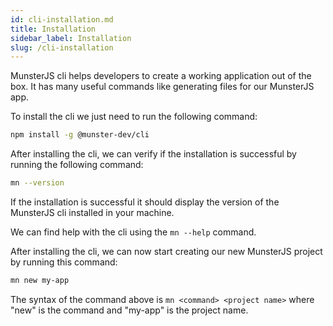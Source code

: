 ```yaml
---
id: cli-installation.md
title: Installation
sidebar_label: Installation
slug: /cli-installation
---
```


MunsterJS cli helps developers to create a working application out of the box.
It has many useful commands like generating files for our MunsterJS app.

To install the cli we just need to run the following command:

```bash
npm install -g @munster-dev/cli
```

After installing the cli, we can verify if the installation is successful by running the following command:

```bash
mn --version
```

If the installation is successful it should display the version of the MunsterJS cli installed in your machine.

We can find help with the cli using the `mn --help` command.

After installing the cli, we can now start creating our new MunsterJS project by running this command:

```bash
mn new my-app
```

The syntax of the command above is `mn <command> <project name>` where "new" is the command and "my-app" is the project name.